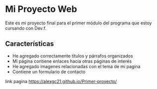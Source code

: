 # Mi Proyecto Web

Este es mi proyecto final para el primer módulo del programa que estoy cursando con Dev.f.

## Características
- He agregado correctamente títulos y párrafos organizados
- Mi página contiene enlaces hacia otras páginas de interés
- He agregado imagenes relacionadas con el tema de mi pagina
- Contiene un formulario de contacto

link pagina https://alexgc21.github.io/Primer-proyecto/
